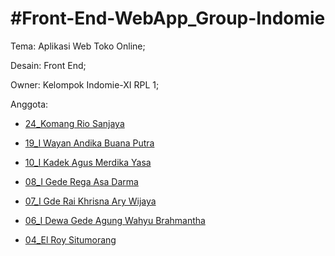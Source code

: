 <h1 href="https://github.com/roy-exe/Front-End-WebApp_Group-Indomie">
  #Front-End-WebApp_Group-Indomie
</h1>

Tema: Aplikasi Web Toko Online;

Desain: Front End;

Owner: Kelompok Indomie-XI RPL 1;

Anggota:
<a href="https://www.instagram.com/komangrio10_/">
  
  - 24_Komang Rio Sanjaya
</a>
<a href="https://www.instagram.com/wayan_dika20/">
  
  - 19_I Wayan Andika Buana Putra
</a>
<a href="https://www.instagram.com/agus_merdika/">
  
  - 10_I Kadek Agus Merdika Yasa
</a>
<a href="https://www.instagram.com/regaasadarma/">
  
  - 08_I Gede Rega Asa Darma
</a>
<a href="https://www.instagram.com/raikrisnaa_07/">
  
  - 07_I Gde Rai Khrisna Ary Wijaya
</a>
<a href="https://www.instagram.com/agungwahyubrahamantha/">
  
  - 06_I Dewa Gede Agung Wahyu Brahmantha
</a>
<a href="https://www.instagram.com/_roy.exe/">
  
  - 04_El Roy Situmorang
</a>
